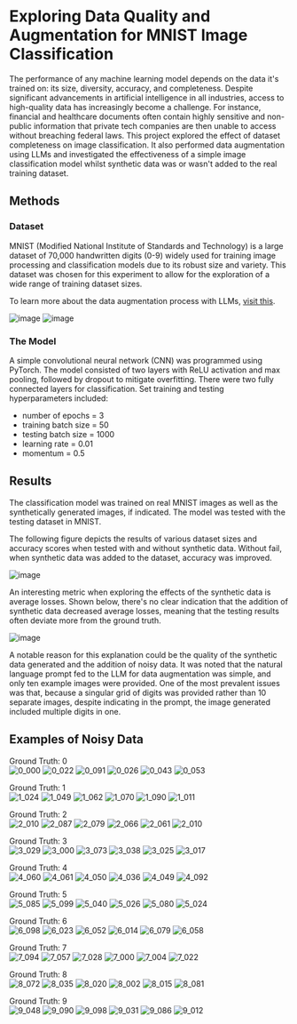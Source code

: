 # Exploring Data Quality and Augmentation for MNIST Image Classification

The performance of any machine learning model depends on the data it's trained on: its size, diversity, accuracy, and completeness. Despite significant advancements in artificial intelligence in all industries, access to high-quality data has increasingly become a challenge. For instance, financial and healthcare documents often contain highly sensitive and non-public information that private tech companies are then unable to access without breaching federal laws. This project explored the effect of dataset completeness on image classification. It also performed data augmentation using LLMs and investigated the effectiveness of a simple image classification model whilst synthetic data was or wasn't added to the real training dataset.

## Methods
### Dataset
MNIST (Modified National Institute of Standards and Technology) is a large dataset of 70,000 handwritten digits (0-9) widely used for training image processing and classification models due to its robust size and variety. This dataset was chosen for this experiment to allow for the exploration of a wide range of training dataset sizes. 

To learn more about the data augmentation process with LLMs, [visit this](https://github.com/erritax/MNIST-Data-Augmentation?tab=readme-ov-file).

![image](https://github.com/user-attachments/assets/31d15e9e-c90c-491e-9480-4c36bb2bf3cc)
![image](https://github.com/user-attachments/assets/d7eb6e1c-c7c5-4084-8e43-0822252d2ce0)


### The Model
A simple convolutional neural network (CNN) was programmed using PyTorch. The model consisted of two layers with ReLU activation and max pooling, followed by dropout to mitigate overfitting. There were two fully connected layers for classification. Set training and testing hyperparameters included:
- number of epochs = 3
- training batch size = 50
- testing batch size = 1000
- learning rate = 0.01
- momentum = 0.5

## Results
The classification model was trained on real MNIST images as well as the synthetically generated images, if indicated. The model was tested with the testing dataset in MNIST.

The following figure depicts the results of various dataset sizes and accuracy scores when tested with and without synthetic data. Without fail, when synthetic data was added to the dataset, accuracy was improved.

![image](https://github.com/user-attachments/assets/9320b9e0-ae60-48d5-b8f4-9a95c0af16ed)

An interesting metric when exploring the effects of the synthetic data is average losses. Shown below, there's no clear indication that the addition of synthetic data decreased average losses, meaning that the testing results often deviate more from the ground truth.

![image](https://github.com/user-attachments/assets/47bebe23-0955-49f6-8ab0-c3e0775a19e7)

A notable reason for this explanation could be the quality of the synthetic data generated and the addition of noisy data. It was noted that the natural language prompt fed to the LLM for data augmentation was simple, and only ten example images were provided. One of the most prevalent issues was that, because a singular grid of digits was provided rather than 10 separate images, despite indicating in the prompt, the image generated included multiple digits in one.

## Examples of Noisy Data

Ground Truth: 0   
![0_000](https://github.com/user-attachments/assets/91a619fb-c6c5-4d34-a661-ab3e88cd9bb4)
![0_022](https://github.com/user-attachments/assets/704cd9fd-1355-4600-b4c9-f730fbef2f86)
![0_091](https://github.com/user-attachments/assets/45ea550c-9484-40b7-8d49-08462b0d52a2)
![0_026](https://github.com/user-attachments/assets/ad703249-ea5d-4ca6-ab9b-30b549976b24)
![0_043](https://github.com/user-attachments/assets/606eb829-3cb8-4dc6-9228-2865f9ded606)
![0_053](https://github.com/user-attachments/assets/7439ae81-fdc9-4d74-958d-523ecd9e4e00)

Ground Truth: 1   
![1_024](https://github.com/user-attachments/assets/c3bdb69b-1793-41fa-8514-edb82713eace)
![1_049](https://github.com/user-attachments/assets/ed08495d-2dad-4fd8-bd32-40523c0f911f)
![1_062](https://github.com/user-attachments/assets/b6511fad-83e5-40ab-891e-c5f0c2146b5d)
![1_070](https://github.com/user-attachments/assets/8cc8a973-284c-461f-9f15-3446aa48d3c0)
![1_090](https://github.com/user-attachments/assets/764295a0-2f40-47ab-ba17-2ebeda8d4ba6)
![1_011](https://github.com/user-attachments/assets/1a99040b-445e-41b5-93ad-24a0fb644c92)

Ground Truth: 2   
![2_010](https://github.com/user-attachments/assets/0cc39ea8-7525-46a3-b286-14ebaafca65b)
![2_087](https://github.com/user-attachments/assets/65106111-6701-4b02-8677-8447f8667a55)
![2_079](https://github.com/user-attachments/assets/bf7b72e7-0560-4d3c-8945-b216aa006da3)
![2_066](https://github.com/user-attachments/assets/8c48fcf8-753b-4fdb-8bf5-2656d95126c2)
![2_061](https://github.com/user-attachments/assets/02dbc5d4-a590-4bd4-8d41-bba3032a7944)
![2_010](https://github.com/user-attachments/assets/6b908260-9ce8-4d69-9d28-a44ecd34d66a)

Ground Truth: 3   
![3_029](https://github.com/user-attachments/assets/3a60eb1c-15df-47fc-a7e0-f187eed64d99)
![3_000](https://github.com/user-attachments/assets/0f6a0257-6701-40e8-9152-a02a739b2d6c)
![3_073](https://github.com/user-attachments/assets/42970357-16ff-4194-8962-436504722f27)
![3_038](https://github.com/user-attachments/assets/f8952863-4b3d-45fc-967d-e42e09fa590c)
![3_025](https://github.com/user-attachments/assets/9df2a8c5-69ca-4eac-8d38-47a6a0e43790)
![3_017](https://github.com/user-attachments/assets/5a615672-320a-4f2b-acde-06fef04abcdb)


Ground Truth: 4   
![4_060](https://github.com/user-attachments/assets/04fe2dae-dc08-4380-a854-89e5a043558b)
![4_061](https://github.com/user-attachments/assets/7c64d825-d383-4124-8233-4b59ba3b6468)
![4_050](https://github.com/user-attachments/assets/26887d38-a1dd-4eef-82ee-8420e1e74c04)
![4_036](https://github.com/user-attachments/assets/529a710d-c82b-4854-baa6-73247ab1b035)
![4_049](https://github.com/user-attachments/assets/e4f6b656-967c-4f0e-8b01-35b91ddaca3a)
![4_092](https://github.com/user-attachments/assets/5a8e0479-892d-4303-b671-fa104226ed14)

Ground Truth: 5   
![5_085](https://github.com/user-attachments/assets/429b00fb-b02d-4500-8138-0fced869abef)
![5_099](https://github.com/user-attachments/assets/db1cfb6e-2314-45d7-935d-be94f367ac38)
![5_040](https://github.com/user-attachments/assets/995c9b0e-4166-4121-96e5-80dfad22bb3e)
![5_026](https://github.com/user-attachments/assets/8f83aedc-7c04-4a04-bb8e-f46ea82dee9f)
![5_080](https://github.com/user-attachments/assets/66d1e869-6822-4041-a43a-088e63dae0ba)
![5_024](https://github.com/user-attachments/assets/bf5c942b-4713-4891-a6c2-b867553dce1b)

Ground Truth: 6   
![6_098](https://github.com/user-attachments/assets/e9548153-1043-4e10-bfb5-cc6fe4d1a3b5)
![6_023](https://github.com/user-attachments/assets/96d8fd5a-015e-4725-9ab3-a53d10049d44)
![6_052](https://github.com/user-attachments/assets/1cd852aa-13a5-4402-a46e-81ea928dada3)
![6_014](https://github.com/user-attachments/assets/df43edf4-a1b7-4685-820f-943015d8f3ab)
![6_079](https://github.com/user-attachments/assets/03c88a49-f2b4-4170-836e-ef05618dbb07)
![6_058](https://github.com/user-attachments/assets/ace49f06-a8b5-4246-b812-0f2e95ae5eae)

Ground Truth: 7   
![7_094](https://github.com/user-attachments/assets/6e493989-4fe5-4097-9d80-649a21b334ea)
![7_057](https://github.com/user-attachments/assets/b590bf05-10d3-42eb-87af-b71656527411)
![7_028](https://github.com/user-attachments/assets/787b5f0e-a2bb-4fb1-9675-c9ae148d606e)
![7_000](https://github.com/user-attachments/assets/ce042205-0e53-4b48-af6e-d89ae2ac148b)
![7_004](https://github.com/user-attachments/assets/88e37680-230f-49b5-bb32-a15020a8d955)
![7_022](https://github.com/user-attachments/assets/cfa2b734-766e-47b5-b1b6-7b8f4af7f20d)

Ground Truth: 8   
![8_072](https://github.com/user-attachments/assets/95e974fb-de77-470f-9b63-f4d087ace96c)
![8_035](https://github.com/user-attachments/assets/3b5d3ccb-d3d2-40ba-a8e5-497c42b61452)
![8_020](https://github.com/user-attachments/assets/e467b392-85c1-4a7b-9952-5fe9eec1c4b4)
![8_002](https://github.com/user-attachments/assets/d7d859e3-17d5-46a2-b19a-cf92533cd129)
![8_015](https://github.com/user-attachments/assets/05d8e188-ac8c-40c7-a17c-8e9ebcea4f5b)
![8_081](https://github.com/user-attachments/assets/e089611a-e53e-4650-9999-11b029cc6e2b)

Ground Truth: 9   
![9_048](https://github.com/user-attachments/assets/06b2df27-6449-4124-b2bd-7cc5560224f0)
![9_090](https://github.com/user-attachments/assets/87b13e54-1da3-48d1-aaff-78610b5cf847)
![9_098](https://github.com/user-attachments/assets/919a28e2-4099-4c6c-afc7-f4bd21f92565)
![9_031](https://github.com/user-attachments/assets/5112f361-f701-4eb6-855f-0e93c510d82e)
![9_086](https://github.com/user-attachments/assets/95dc717c-3464-4aaa-9bcd-4a8f36d732c9)
![9_012](https://github.com/user-attachments/assets/858465da-6094-4efa-a55a-6ba11469099b)
